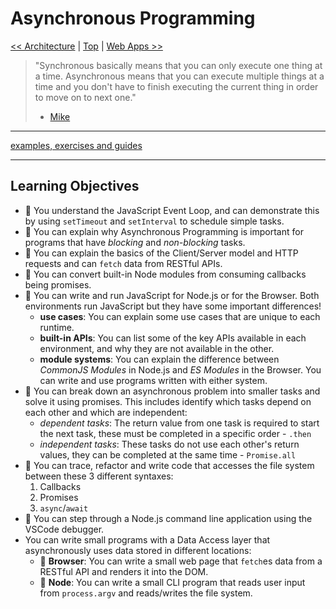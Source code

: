 # Asynchronous Programming

[<< Architecture](../architecture/README.md) | [Top](../README.md) | [Web Apps >>](../web-apps/README.md)

> "Synchronous basically means that you can only execute one thing at a time. Asynchronous means that you can execute multiple things at a time and you don't have to finish executing the current thing in order to move on to next one."
>
> - [Mike](https://stackoverflow.com/a/33585047)

---

[examples, exercises and guides](https://github.com/HackYourFutureBelgium/asynchronous-programming)

---

## Learning Objectives

- 🥚 You understand the JavaScript Event Loop, and can demonstrate this by using `setTimeout` and `setInterval` to schedule simple tasks.
- 🥚 You can explain why Asynchronous Programming is important for programs that have _blocking_ and _non-blocking_ tasks.
- 🥚 You can explain the basics of the Client/Server model and HTTP requests and can `fetch` data from RESTful APIs.
- 🥚 You can convert built-in Node modules from consuming callbacks being promises.
- 🐣 You can write and run JavaScript for Node.js or for the Browser. Both environments run JavaScript but they have some important differences!
  - **use cases**: You can explain some use cases that are unique to each runtime.
  - **built-in APIs**: You can list some of the key APIs available in each environment, and why they are not available in the other.
  - **module systems**: You can explain the difference between _CommonJS Modules_ in Node.js and _ES Modules_ in the Browser. You can write and use programs written with either system.
- 🐣 You can break down an asynchronous problem into smaller tasks and solve it using promises. This includes identify which tasks depend on each other and which are independent:
  - _dependent tasks_: The return value from one task is required to start the next task, these must be completed in a specific order - `.then`
  - _independent tasks_: These tasks do not use each other's return values, they can be completed at the same time - `Promise.all`
- 🐣 You can trace, refactor and write code that accesses the file system between these 3 different syntaxes:
  1. Callbacks
  2. Promises
  3. `async`/`await`
- 🐣 You can step through a Node.js command line application using the VSCode debugger.
- You can write small programs with a Data Access layer that asynchronously uses data stored in different locations:
  - 🐣 **Browser**: You can write a small web page that `fetch`es data from a RESTful API and renders it into the DOM.
  - 🐥 **Node**: You can write a small CLI program that reads user input from `process.argv` and reads/writes the file system.
